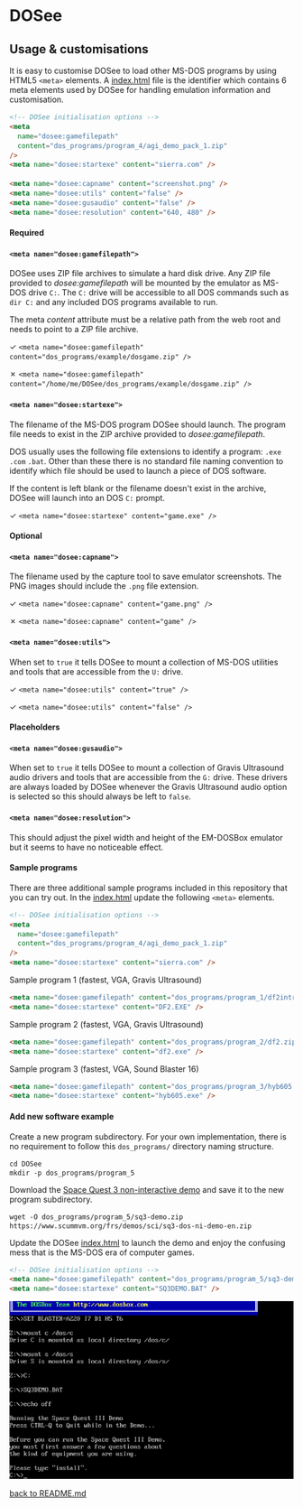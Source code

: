 # DOSee

## Usage & customisations

It is easy to customise DOSee to load other MS-DOS programs by using HTML5 `<meta>` elements. A [index.html](index.html) file is the identifier which contains 6 meta elements used by DOSee for handling emulation information and customisation.

```html
<!-- DOSee initialisation options -->
<meta
  name="dosee:gamefilepath"
  content="dos_programs/program_4/agi_demo_pack_1.zip"
/>
<meta name="dosee:startexe" content="sierra.com" />

<meta name="dosee:capname" content="screenshot.png" />
<meta name="dosee:utils" content="false" />
<meta name="dosee:gusaudio" content="false" />
<meta name="dosee:resolution" content="640, 480" />
```

#### Required

#### `<meta name="dosee:gamefilepath">`

DOSee uses ZIP file archives to simulate a hard disk drive. Any ZIP file provided to _dosee:gamefilepath_ will be mounted by the emulator as MS-DOS drive `C:`. The `C:` drive will be accessible to all DOS commands such as `dir C:` and any included DOS programs available to run.

The meta _content_ attribute must be a relative path from the web root and needs to point to a ZIP file archive.

✓ `<meta name="dosee:gamefilepath" content="dos_programs/example/dosgame.zip" />`

✗ `<meta name="dosee:gamefilepath" content="/home/me/DOSee/dos_programs/example/dosgame.zip" />`

#### `<meta name="dosee:startexe">`

The filename of the MS-DOS program DOSee should launch. The program file needs to exist in the ZIP archive provided to _dosee:gamefilepath_.

DOS usually uses the following file extensions to identify a program: `.exe` `.com` `.bat`. Other than these there is no standard file naming convention to identify which file should be used to launch a piece of DOS software.

If the content is left blank or the filename doesn't exist in the archive, DOSee will launch into an DOS `C:` prompt.

✓ `<meta name="dosee:startexe" content="game.exe" />`

#### Optional

#### `<meta name="dosee:capname">`

The filename used by the capture tool to save emulator screenshots. The PNG images should include the `.png` file extension.

✓ `<meta name="dosee:capname" content="game.png" />`

✗ `<meta name="dosee:capname" content="game" />`

#### `<meta name="dosee:utils">`

When set to `true` it tells DOSee to mount a collection of MS-DOS utilities and tools that are accessible from the `U:` drive.

✓ `<meta name="dosee:utils" content="true" />`

✓ `<meta name="dosee:utils" content="false" />`

#### Placeholders

#### `<meta name="dosee:gusaudio">`

When set to `true` it tells DOSee to mount a collection of Gravis Ultrasound audio drivers and tools that are accessible from the `G:` drive. These drivers are always loaded by DOSee whenever the Gravis Ultrasound audio option is selected so this should always be left to `false`.

#### `<meta name="dosee:resolution">`

This should adjust the pixel width and height of the EM-DOSBox emulator but it seems to have no noticeable effect.

#### Sample programs

There are three additional sample programs included in this repository that you can try out. In the [index.html](index.html) update the following `<meta>` elements.

```html
<!-- DOSee initialisation options -->
<meta
  name="dosee:gamefilepath"
  content="dos_programs/program_4/agi_demo_pack_1.zip"
/>
<meta name="dosee:startexe" content="sierra.com" />
```

Sample program 1 (fastest, VGA, Gravis Ultrasound)

```html
<meta name="dosee:gamefilepath" content="dos_programs/program_1/df2intro.zip" />
<meta name="dosee:startexe" content="DF2.EXE" />
```

Sample program 2 (fastest, VGA, Gravis Ultrasound)

```html
<meta name="dosee:gamefilepath" content="dos_programs/program_2/df2.zip" />
<meta name="dosee:startexe" content="df2.exe" />
```

Sample program 3 (fastest, VGA, Sound Blaster 16)

```html
<meta name="dosee:gamefilepath" content="dos_programs/program_3/hyb605.zip" />
<meta name="dosee:startexe" content="hyb605.exe" />
```

#### Add new software example

Create a new program subdirectory. For your own implementation, there is no requirement to follow this `dos_programs/` directory naming structure.

```
cd DOSee
mkdir -p dos_programs/program_5
```

Download the [Space Quest 3 non-interactive demo](https://www.scummvm.org/frs/demos/sci/sq3-dos-ni-demo-en.zip) and save it to the new program subdirectory.

```
wget -O dos_programs/program_5/sq3-demo.zip https://www.scummvm.org/frs/demos/sci/sq3-dos-ni-demo-en.zip
```

Update the DOSee [index.html](index.html) to launch the demo and enjoy the confusing mess that is the MS-DOS era of computer games.

```html
<!-- DOSee initialisation options -->
<meta name="dosee:gamefilepath" content="dos_programs/program_5/sq3-demo.zip" />
<meta name="dosee:startexe" content="SQ3DEMO.BAT" />
```

![DOSee preview](images/sq3demo.png)

[back to README.md](README.md)
